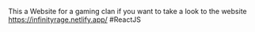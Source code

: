 This a Website for a gaming clan if you want to take a look to the website
https://infinityrage.netlify.app/
#ReactJS
